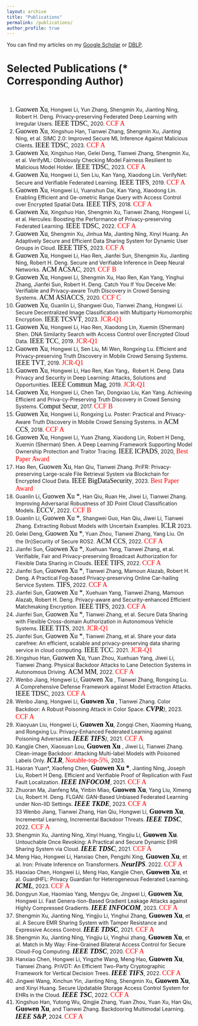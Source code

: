 ```yaml
---
layout: archive
title: "Publications"
permalink: /publications/
author_profile: true
---
```



You can find my articles on my [Google Scholar](https://scholar.google.com.hk/citations?user=MDKdG80AAAAJ&hl=zh-CN) or [DBLP](https://dblp.org/pid/87/10142.html).

**Selected Publications** (\* Corresponding Author) 
======
&nbsp;&nbsp;&nbsp;&nbsp;&nbsp;&nbsp;&nbsp;&nbsp;


 
1. <div class="justify"><font face="Times New Roman" color=black size=4> Guowen Xu</font>, Hongwei Li, Yun Zhang, Shengmin Xu, Jianting Ning, Robert H. Deng. Privacy-preserving Federated Deep Learning with Irregular Users. <font face="Times New Roman" color=black size=4> IEEE TDSC</font>, 2020. <font face="Times New Roman" color=red size=4>  CCF A </font> </div>
2. <div class="justify"><font face="Times New Roman" color=black size=4> Guowen Xu</font>, Xingshuo Han, Tianwei Zhang, Shengmin Xu, Jianting Ning, et al. SIMC 2.0: Improved Secure ML Inference Against Malicious Clients. <font face="Times New Roman" color=black size=4> IEEE TDSC</font>, 2023.  <font face="Times New Roman" color=red size=4>  CCF A </font> </div>
3. <div class="justify"><font face="Times New Roman" color=black size=4> Guowen Xu</font>, Xingshuo Han, Gelei Deng, Tianwei Zhang, Shengmin Xu, et al. VerifyML: Obliviously Checking Model Fairness Resilient to Malicious Model Holder. <font face="Times New Roman" color=black size=4> IEEE TDSC</font>, 2023. <font face="Times New Roman" color=red size=4>  CCF A</font> </div>
4.  <div class="justify"><font face="Times New Roman" color=black size=4> Guowen Xu</font>, Hongwei Li, Sen Liu, Kan Yang, Xiaodong Lin. VerifyNet: Secure and Verifiable Federated Learning. <font face="Times New Roman" color=black size=4> IEEE TIFS</font>, 2019. <font face="Times New Roman" color=red size=4>  CCF A </font></div>
5.  <div class="justify"><font face="Times New Roman" color=black size=4> Guowen Xu</font>, Hongwei Li, Yuanshun Dai, Kan Yang, Xiaodong Lin. Enabling Efficient and Ge-ometric Range Query with Access Control over Encrypted Spatial Data. <font face="Times New Roman" color=black size=4> IEEE TIFS</font>,  2018. <font face="Times New Roman" color=red size=4>  CCF A </font></div>
6. <div class="justify"><font face="Times New Roman" color=black size=4> Guowen Xu</font>, Xingshuo Han, Shengmin Xu, Tianwei Zhang, Hongwei Li, et al. Hercules: Boosting the Performance of Privacy-preserving Federated Learning. <font face="Times New Roman" color=black size=4> IEEE TDSC</font>, 2022. <font face="Times New Roman" color=red size=4>  CCF A </font></div>
7. <div class="justify"><font face="Times New Roman" color=black size=4> Guowen Xu</font>, Shengmin Xu, Jinhua Ma, Jianting Ning, Xinyi Huang. An Adaptively Secure and Efficient Data Sharing System for Dynamic User Groups in Cloud. <font face="Times New Roman" color=black size=4> IEEE TIFS</font>, 2023. <font face="Times New Roman" color=red size=4>  CCF A </font></div>
8. <font face="Times New Roman" color=black size=4> Guowen Xu</font>, Hongwei Li, Hao Ren, Jianfei Sun, Shengmin Xu, Jianting Ning, Robert H. Deng. Secure and Verifiable Inference in Deep Neural Networks.<font face="Times New Roman" color=black size=4> ACM ACSAC</font>, 2021. <font face="Times New Roman" color=red size=4>  CCF B </font>
9. <font face="Times New Roman" color=black size=4> Guowen Xu</font>, Hongwei Li, Shengmin Xu, Hao Ren, Kan Yang, Yinghui Zhang, Jianfei Sun, Robert H. Deng. Catch You If You Deceive Me: Verifiable and Privacy-aware Truth Discovery in Crowd Sensing Systems. <font face="Times New Roman" color=black size=4> ACM ASIACCS</font>, 2020. <font face="Times New Roman" color=red size=4>  CCF C </font>
10. <font face="Times New Roman" color=black size=4> Guowen Xu</font>, Guanlin Li, Shangwei Guo, Tianwei Zhang, Hongwei Li. Secure Decentralized Image Classification with Multiparty Homomorphic Encryption. <font face="Times New Roman" color=black size=4> IEEE TCSVT</font>, 2023. <font face="Times New Roman" color=red size=4>  JCR-Q1 </font>
11. <font face="Times New Roman" color=black size=4> Guowen Xu</font>, Hongwei Li, Hao Ren, Xiaodong Lin, Xuemin (Sherman) Shen. DNA Similarity Search with Access Control over Encrypted Cloud Data. <font face="Times New Roman" color=black size=4> IEEE TCC</font>, 2019. <font face="Times New Roman" color=red size=4>  JCR-Q1</font>
12. <font face="Times New Roman" color=black size=4> Guowen Xu</font>, Hongwei Li, Sen Liu, Mi Wen, Rongxing Lu. Efficient and Privacy-preserving Truth Discovery in Mobile Crowd Sensing Systems. <font face="Times New Roman" color=black size=4> IEEE TVT</font>, 2019. <font face="Times New Roman" color=red size=4>  JCR-Q1 </font>
13. <font face="Times New Roman" color=black size=4> Guowen Xu</font>, Hongwei Li, Hao Ren, Kan Yang，Robert H. Deng. Data Privacy and Security in Deep Learning: Attacks, Solutions and Opportunities. <font face="Times New Roman" color=black size=4> IEEE Commun Mag</font>, 2019. <font face="Times New Roman" color=red size=4>  JCR-Q1 </font>
14. <font face="Times New Roman" color=black size=4> Guowen Xu</font>, Hongwei Li, Chen Tan, Dongxiao Liu, Kan Yang. Achieving Efficient and Priva-cy-Preserving Truth Discovery in Crowd Sensing Systems. <font face="Times New Roman" color=black size=4> Comput Secur</font>, 2017. <font face="Times New Roman" color=red size=4>  CCF B </font>
15. <font face="Times New Roman" color=black size=4> Guowen Xu</font>, Hongwei Li, Rongxing Lu. Poster: Practical and Privacy-Aware Truth Discovery in Mobile Crowd Sensing Systems. in <font face="Times New Roman" color=black size=4> ACM CCS</font>, 2018. <font face="Times New Roman" color=red size=4>  CCF A </font>
16. <font face="Times New Roman" color=black size=4> Guowen Xu</font>, Hongwei Li, Yuan Zhang, Xiaodong Lin, Robert H Deng, Xuemin (Sherman) Shen. A Deep Learning Framework Supporting Model Ownership Protection and Traitor Tracing. <font face="Times New Roman" color=black size=4> IEEE ICPADS</font>, 2020, <font face="Times New Roman" color=red size=4> Best Paper Award</font>
17. Hao Ren, <font face="Times New Roman" color=black size=4> Guowen Xu</font>, Han Qiu, Tianwei Zhang. PriFR: Privacy-preserving Large-scale File Retrieval System via Blockchain for Encrypted Cloud Data. <font face="Times New Roman" color=black size=4> IEEE BigDataSecurity</font>, 2023. <font face="Times New Roman" color=red size=4> Best Paper Award</font>
18. Guanlin Li, <font face="Times New Roman" color=black size=4> Guowen Xu *</font>, Han Qiu, Ruan He, Jiwei Li,  Tianwei Zhang. Improving Adversarial Robustness of 3D Point Cloud Classification Models.  <font face="Times New Roman" color=black size=4>ECCV</font>, 2022. <font face="Times New Roman" color=red size=4>  CCF B </font>
19. Guanlin Li, <font face="Times New Roman" color=black size=4> Guowen Xu *</font>, Shangwei Guo, Han Qiu, Jiwei Li, Tianwei Zhang. Extracting Robust Models with Uncertain Examples. <font face="Times New Roman" color=black size=4> ICLR</font> 2023.
20. Gelei Deng, <font face="Times New Roman" color=black size=4> Guowen Xu *</font>, Yuan Zhou, Tianwei Zhang, Yang Liu. On the (In)Security of Secure ROS2. <font face="Times New Roman" color=black size=4> ACM CCS</font>, 2022. <font face="Times New Roman" color=red size=4>  CCF A </font>
21. Jianfei Sun, <font face="Times New Roman" color=black size=4> Guowen Xu *</font>, Xuehuan Yang, Tianwei Zhang, et al. Verifiable, Fair and Privacy-preserving Broadcast Authorization for Flexible Data Sharing in Clouds. <font face="Times New Roman" color=black size=4> IEEE TIFS</font>, 2022. <font face="Times New Roman" color=red size=4>  CCF A </font>
22. Jianfei Sun, <font face="Times New Roman" color=black size=4> Guowen Xu *</font>, Tianwei Zhang, Mamoun Alazab, Robert H. Deng. A Practical Fog-based Privacy-preserving Online Car-hailing Service System. <font face="Times New Roman" color=black size=4> TIFS</font>, 2022. <font face="Times New Roman" color=red size=4>  CCF A </font>
23. Jianfei Sun, <font face="Times New Roman" color=black size=4> Guowen Xu *</font>, Xuehuan Yang, Tianwei Zhang, Mamoun Alazab, Robert H. Deng. Privacy-aware and Security-enhanced Efficient Matchmaking Encryption.<font face="Times New Roman" color=black size=4> IEEE TIFS</font>, 2023. <font face="Times New Roman" color=red size=4>  CCF A </font>
24. Jianfei Sun,  <font face="Times New Roman" color=black size=4> Guowen Xu *</font>, Tianwei Zhang, et al. Secure Data Sharing with Flexible Cross-domain Authorization in Autonomous Vehicle Systems. <font face="Times New Roman" color=black size=4> IEEE TITS</font>, 2021. <font face="Times New Roman" color=red size=4>  JCR-Q1 </font>
25. Jianfei Sun,  <font face="Times New Roman" color=black size=4> Guowen Xu *</font>, Tianwei Zhang, et al. Share your data carefree: An efficient, scalable and privacy-preserving data sharing service in cloud computing. <font face="Times New Roman" color=black size=4> IEEE TCC</font>. 2021. <font face="Times New Roman" color=red size=4>  JCR-Q1 </font>
26. Xingshuo Han, <font face="Times New Roman" color=black size=4> Guowen Xu</font>, Yuan Zhou, Xuehuan Yang, Jiwei Li, Tianwei Zhang. Physical Backdoor Attacks to Lane Detection Systems in Autonomous Driving.  <font face="Times New Roman" color=black size=4>ACM MM</font>, 2022. <font face="Times New Roman" color=red size=4>  CCF A </font>
27. Wenbo Jiang, Hongwei Li, <font face="Times New Roman" color=black size=4> Guowen Xu </font>, Tianwei Zhang, Rongxing Lu. A Comprehensive Defense Framework against Model Extraction Attacks. <font face="Times New Roman" color=black size=4> IEEE TDSC</font>, 2023. <font face="Times New Roman" color=red size=4>  CCF A </font>
28. Wenbo Jiang, Hongwei Li, **<font face="Times New Roman" color=black size=4> Guowen Xu </font>**, Tianwei Zhang. Color Backdoor: A Robust Poisoning Attack in Color Space. ***<font face="Times New Roman" color=black size=4> CVPR</font>**)*, 2023. <font face="Times New Roman" color=red size=4>  CCF A </font>
29. Xiaoyuan Liu, Hongwei Li, **<font face="Times New Roman" color=black size=4> Guowen Xu</font>**, Zongqi Chen, Xiaoming Huang, and Rongxing Lu. Privacy-Enhanced Federated Learning against Poisoning Adversaries. ***<font face="Times New Roman" color=black size=4> IEEE TIFS</font>**)*, 2021. <font face="Times New Roman" color=red size=4>  CCF A </font>
30. Kangjie Chen, Xiaoxuan Lou, **<font face="Times New Roman" color=black size=4> Guowen Xu </font>**, Jiwei Li, Tianwei Zhang. Clean-image Backdoor: Attacking Multi-label Models with Poisoned Labels Only. ***<font face="Times New Roman" color=black size=4> ICLR</font>***, <font face="Times New Roman" color=red size=4> Notable-top-5%</font>, 2023.
31. Haoran Yuan\*, Xiaofeng Chen, **<font face="Times New Roman" color=black size=4> Guowen Xu *</font>**, Jianting Ning, Joseph Liu, Robert H Deng.  Efficient and Verifiable Proof of Replication with Fast Fault Localization.  ***<font face="Times New Roman" color=black size=4> IEEE INFOCOM</font>***, 2021. <font face="Times New Roman" color=red size=4>  CCF A </font>
32. Zhuoran Ma, Jianfeng Ma, Yinbin Miao, **<font face="Times New Roman" color=black size=4> Guowen Xu</font>**, Yang Liu, Ximeng Liu, Robert H. Deng. FLGAN: GAN-Based Unbiased Federated Learning under Non-IID Settings. ***<font face="Times New Roman" color=black size=4> IEEE TKDE</font>***, 2023. <font face="Times New Roman" color=red size=4>  CCF A </font>     
33 Wenbo Jiang, Tianwei Zhang, Han Qiu, Hongwei Li, **<font face="Times New Roman" color=black size=4> Guowen Xu</font>**, Incremental Learning, Incremental Backdoor Threats. ***<font face="Times New Roman" color=black size=4> IEEE TDSC</font>***, 2022. <font face="Times New Roman" color=red size=4>  CCF A </font>
34. Shengmin Xu, Jianting Ning, Xinyi Huang, Yingjiu Li, **<font face="Times New Roman" color=black size=4> Guowen Xu</font>**. Untouchable Once Revoking: A Practical and Secure Dynamic EHR Sharing System via Cloud. ***<font face="Times New Roman" color=black size=4> IEEE TDSC</font>***, 2021. <font face="Times New Roman" color=red size=4>  CCF A </font>
35. Meng Hao, Hongwei Li, Hanxiao Chen, Pengzhi Xing, **<font face="Times New Roman" color=black size=4> Guowen Xu</font>**, et al. Iron: Private Inference on Transformers.  ***<font face="Times New Roman" color=black size=4> NeurIPS</font>***. 2022. <font face="Times New Roman" color=red size=4>  CCF A </font>
36. Haoxiao Chen, Hongwei Li, Meng Hao, Kangjie Chen, **<font face="Times New Roman" color=black size=4> Guowen Xu</font>**, et al. GuardHFL: Privacy Guardian for Heterogeneous Federated Learning. ***<font face="Times New Roman" color=black size=4> ICML</font>***, 2023. <font face="Times New Roman" color=red size=4>  CCF A </font>
37. Dongyun Xue, Haomiao Yang, Mengyu Ge, Jingwei Li, **<font face="Times New Roman" color=black size=4> Guowen Xu</font>**, Hongwei Li. Fast Genera-tion-Based Gradient Leakage Attacks against Highly Compressed Gradients.  ***<font face="Times New Roman" color=black size=4> IEEE INFOCOM</font>***, 2023. <font face="Times New Roman" color=red size=4>  CCF A </font>
38. Shengmin Xu, Jianting Ning, Yingjiu Li, Yinghui Zhang, **<font face="Times New Roman" color=black size=4> Guowen Xu</font>**, et al. A Secure EMR Sharing System with Tamper Resistance and Expressive Access Control. ***<font face="Times New Roman" color=black size=4> IEEE TDSC</font>***, 2021. <font face="Times New Roman" color=red size=4>  CCF A </font>
39. Shengmin Xu, Jianting Ning, Yingjiu Li, Yinghui zhang, **<font face="Times New Roman" color=black size=4> Guowen Xu</font>**, et al. Match in My Way: Fine-Grained Bilateral Access Control for Secure Cloud-Fog Computing. ***<font face="Times New Roman" color=black size=4> IEEE TDSC</font>***, 2020. <font face="Times New Roman" color=red size=4>  CCF A </font> 
40. Hanxiao Chen, Hongwei Li, Yingzhe Wang, Meng Hao,  **<font face="Times New Roman" color=black size=4> Guowen Xu</font>**, Tianwei Zhang. PriVDT: An Efficient Two-Party Cryptographic Framework for Vertical Decision Trees. ***<font face="Times New Roman" color=black size=4> IEEE TIFS</font>***, 2022. <font face="Times New Roman" color=red size=4>  CCF A </font>
41. Jingwei Wang, Xinchun Yin, Jianting Ning, Shengmin Xu, **<font face="Times New Roman" color=black size=4> Guowen Xu</font>**, and Xinyi Huang. Secure Updatable Storage Access Control System for EHRs in the Cloud. ***<font face="Times New Roman" color=black size=4> IEEE TSC</font>***, 2022. <font face="Times New Roman" color=red size=4>  CCF A </font>
42. Xingshuo Han, Yutong Wu, Qingjie Zhang, Yuan Zhou,  Yuan Xu, Han Qiu, **<font face="Times New Roman" color=black size=4> Guowen Xu</font>**, and Tianwei Zhang. Backdooring Multimodal Learning. ***<font face="Times New Roman" color=black size=4> IEEE S&P</font>***, 2024. <font face="Times New Roman" color=red size=4>  CCF A </font>


  
 















